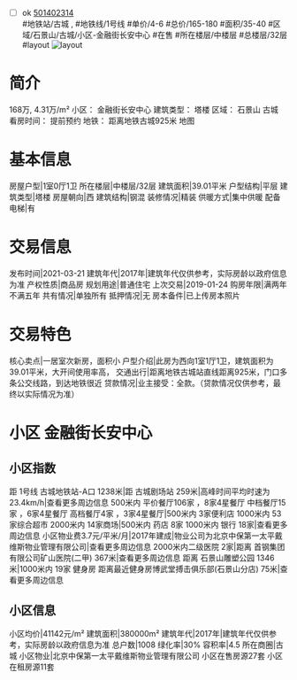 - [ ] ok [501402314](https://bj.5i5j.com/ershoufang/501402314.html)  
 #地铁站/古城 ,  #地铁线/1号线
#单价/4-6 #总价/165-180 #面积/35-40   #区域/石景山/古城/小区-金融街长安中心 #在售 #所在楼层/中楼层 #总楼层/32层 #layout 
![layout](http://image2a.5i5j.com/bdir/layout/3b9003e0fa9b475d883d5ad0361fdeff.jpg_P5.jpg) 
# 简介 
 168万,  4.31万/m² 
小区： 金融街长安中心
建筑类型： 塔楼
区域： 石景山 古城
看房时间： 提前预约
地铁： 距离地铁古城925米 地图
# 基本信息 
 房屋户型|1室0厅1卫
所在楼层|中楼层/32层
建筑面积|39.01平米
户型结构|平层
建筑类型|塔楼
房屋朝向|西
建筑结构|钢混
装修情况|精装
供暖方式|集中供暖
配备电梯|有
# 交易信息 
 发布时间|2021-03-21
建筑年代|2017年|建筑年代仅供参考，实际房龄以政府信息为准
产权性质|商品房
规划用途|普通住宅
上次交易|2019-01-24
购房年限|满两年不满五年
共有情况|单独所有
抵押情况|无
房本备件|已上传房本照片
# 交易特色 
 核心卖点|一居室次新房，面积小
户型介绍|此房为西向1室1厅1卫，建筑面积为39.01平米，大开间使用率高，
交通出行|距离地铁古城站直线距离925米，门口多条公交线路，到达地铁很近
贷款情况|业主接受：全款。（贷款情况仅供参考，最终以实际情况为准）
# 小区 金融街长安中心
## 小区指数 
 距 1号线 古城地铁站-A口 1238米|距 古城剧场站 259米|高峰时间平均时速为23.4km/h|查看更多周边信息
500米内 平价餐厅106家 ，8家4星餐厅
中档餐厅15家 ，6家4星餐厅
高档餐厅4家 ，3家4星餐厅|500米内 3家便利店
1000米内 53家综合超市
2000米内 14家商场|500米内 药店 8家
1000米内 银行 18家|查看更多周边信息
小区物业费3.7元/平米/月|2017年建成|物业公司为北京中保第一太平戴维斯物业管理有限公司|查看更多周边信息
2000米内二级医院 2家|距离 首钢集团有限公司矿山医院(二甲)  367米|查看更多周边信息
距离 石景山雕塑公园 1346米|1000米内 19家 健身房
距离最近健身房博武堂搏击俱乐部(石景山分店) 75米|查看更多周边信息
## 小区信息 
 小区均价|41142元/m²
建筑面积|380000m²
建筑年代|2017年|建筑年代仅供参考，实际房龄以政府信息为准
总户数|1008
绿化率|30%
容积率|4.5
所在商圈|古城
小区物业|北京中保第一太平戴维斯物业管理有限公司
小区在售房源27套
小区在租房源11套
